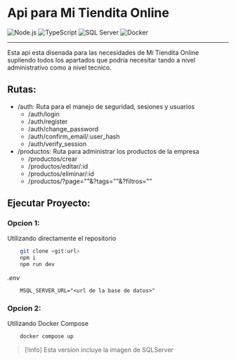 # Api para Mi Tiendita Online

![Node.js](https://img.shields.io/badge/Node.js-8CC84A?style=for-the-badge&logo=node.js&logoColor=white)
![TypeScript](https://img.shields.io/badge/TypeScript-007ACC?style=for-the-badge&logo=typescript&logoColor=white)
![SQL Server](https://img.shields.io/badge/Microsoft_SQL_Server-CC2927?style=for-the-badge&logo=microsoft-sql-server&logoColor=white)
![Docker](https://img.shields.io/badge/Docker-2CA5E0?style=for-the-badge&logo=docker&logoColor=white)

---

Esta api esta disenada para las necesidades de Mi Tiendita Online supliendo todos los apartados que podria necesitar tando a nivel administrativo como a nivel tecnico.

## Rutas:

- /auth: Ruta para el manejo de seguridad, sesiones y usuarios
  - /auth/login
  - /auth/register
  - /auth/change_password
  - /auth/confirm_email/:user_hash
  - /auth/verify_session
- /productos: Ruta para administrar los productos de la empresa
  - /productos/crear
  - /productos/editar/:id
  - /productos/eliminar/:id
  - /productos/?page=""&?tags=""&?filtros=""

## Ejecutar Proyecto:

### Opcion 1:

Utilizando directamente el repositorio

```bash
    git clone <git:url>
    npm i
    npm run dev
```

_.env_

```
    MSQL_SERVER_URL="<url de la base de datos>"
```

### Opcion 2:

Utilizando Docker Compose

```bash
    docker compose up
```
> [!info] Esta version incluye la imagen de SQLServer
